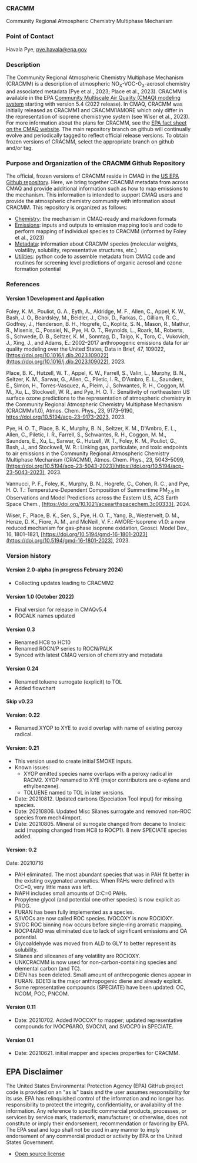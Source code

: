 ### CRACMM
Community Regional Atmospheric Chemistry Multiphase Mechanism

### Point of Contact
Havala Pye, pye.havala@epa.gov

### Description

The Community Regional Atmospheric Chemistry Multiphase Mechanism (CRACMM) is a description of atmospheric NO<sub>X</sub>-VOC-O<sub>3</sub>-aerosol chemistry and associated metadata (Pye et al., 2023; Place et al., 2023). CRACMM is available in the EPA [Community Multiscale Air Quality (CMAQ) modeling system](https://github.com/USEPA/CMAQ) starting with version 5.4 (2022 release). In CMAQ, CRACMM was initially released as CRACMM1 and CRACMM1AMORE which only differ in the representation of isoprene chemistryne system (see Wiser et al., 2023). For more information about the plans for CRACMM, see the [EPA fact sheet on the CMAQ website](https://www.epa.gov/cmaq/cmaq-fact-sheets). The main repository branch on github will continually evolve and periodically tagged to reflect official release versions. To obtain frozen versions of CRACMM, select the appropriate branch on github and/or tag. 

### Purpose and Organization of the CRACMM Github Repository

The official, frozen versions of CRACMM reside in CMAQ in the [US EPA Github repository](https://github.com/USEPA/CMAQ). Here, we bring together CRACMM metadata from across CMAQ and provide additional information such as how to map emissions to the mechanism. This information is intended to support CMAQ users and provide the atmospheric chemistry community with information about CRACMM. This repository is organized as follows:
 * [Chemistry](chemistry): the mechanism in CMAQ-ready and markdown formats
 * [Emissions](emissions): inputs and outputs to emission mapping tools and code to perform mapping of individual species to CRACMM (informed by Foley et al., 2023)
 * [Metadata](metadata): information about CRACMM species (molecular weights, volatility, solubility, representative structures, etc.)
 * [Utilities](utilities): python code to assemble metadata from CMAQ code and routines for screening level predictions of organic aerosol and ozone formation potential

### References

#### Version 1 Development and Application
Foley, K. M., Pouliot, G. A., Eyth, A., Aldridge, M. F., Allen, C., Appel, K. W., Bash, J. O., Beardsley, M., Beidler, J., Choi, D., Farkas, C., Gilliam, R. C., Godfrey, J., Henderson, B. H., Hogrefe, C., Koplitz, S. N., Mason, R., Mathur, R., Misenis, C., Possiel, N., Pye, H. O. T., Reynolds, L., Roark, M., Roberts, S., Schwede, D. B., Seltzer, K. M., Sonntag, D., Talgo, K., Toro, C., Vukovich, J., Xing, J., and Adams, E.: 2002–2017 anthropogenic emissions data for air quality modeling over the United States, Data in Brief, 47, 109022, [https://doi.org/10.1016/j.dib.2023.109022](https://doi.org/10.1016/j.dib.2023.109022), 2023.

Place, B. K., Hutzell, W. T., Appel, K. W., Farrell, S., Valin, L., Murphy, B. N., Seltzer, K. M., Sarwar, G., Allen, C., Piletic, I. R., D'Ambro, E. L., Saunders, E., Simon, H., Torres-Vasquez, A., Pleim, J., Schwantes, R. H., Coggon, M. M., Xu, L., Stockwell, W. R., and Pye, H. O. T.: Sensitivity of northeastern US surface ozone predictions to the representation of atmospheric chemistry in the Community Regional Atmospheric Chemistry Multiphase Mechanism (CRACMMv1.0), Atmos. Chem. Phys., 23, 9173–9190, https://doi.org/10.5194/acp-23-9173-2023, 2023.

Pye, H. O. T., Place, B. K., Murphy, B. N., Seltzer, K. M., D'Ambro, E. L., Allen, C., Piletic, I. R., Farrell, S., Schwantes, R. H., Coggon, M. M., Saunders, E., Xu, L., Sarwar, G., Hutzell, W. T., Foley, K. M., Pouliot, G., Bash, J., and Stockwell, W. R.: Linking gas, particulate, and toxic endpoints to air emissions in the Community Regional Atmospheric Chemistry Multiphase Mechanism (CRACMM), Atmos. Chem. Phys., 23, 5043–5099, [https://doi.org/10.5194/acp-23-5043-2023](https://doi.org/10.5194/acp-23-5043-2023), 2023.

Vannucci, P. F., Foley, K., Murphy, B. N., Hogrefe, C., Cohen, R. C., and Pye, H. O. T.: Temperature-Dependent Composition of Summertime PM<sub>2.5</sub> in Observations and Model Predictions across the Eastern U.S, ACS Earth Space Chem., [https://doi.org/10.1021/acsearthspacechem.3c00333], 2024.

Wiser, F., Place, B. K., Sen, S., Pye, H. O. T., Yang, B., Westervelt, D. M., Henze, D. K., Fiore, A. M., and McNeill, V. F.: AMORE-Isoprene v1.0: a new reduced mechanism for gas-phase isoprene oxidation, Geosci. Model Dev., 16, 1801–1821, [https://doi.org/10.5194/gmd-16-1801-2023](https://doi.org/10.5194/gmd-16-1801-2023), 2023.

### Version history

#### Version 2.0-alpha (in progress February 2024)
- Collecting updates leading to CRACMM2 

#### Version 1.0 (October 2022)
- Final version for release in CMAQv5.4 
- ROCALK names updated

#### Version 0.3
- Renamed HC8 to HC10
- Renamed ROCN/P series to ROCN/PALK
- Synced with latest CMAQ version of chemistry and metadata

#### Version 0.24 
- Renamed toluene surrogate (explicit) to TOL
- Added flowchart

#### Skip v0.23

#### Version: 0.22
- Renamed XYOP to XYE to avoid overlap with name of existing peroxy radical.

#### Version: 0.21
- This version used to create initial SMOKE inputs.
- Known issues: 
  - XYOP emitted species name overlaps with a peroxy radical in RACM2. XYOP renamed to XYE (major contributors are o-xylene and ethylbenzene).
  - TOLUENE named to TOL in later versions.
- Date: 20210812. Updated carbons (Speciation Tool input) for missing species.
- Date: 20210806. Updated Misc Silanes surrogate and removed non-ROC species from mech4import.
- Date: 20210805. Mineral oil surrogate changed from decane to linoleic acid (mapping changed from HC8 to ROCP1). 8 new SPECIATE species added.

#### Version: 0.2
Date: 20210716

* PAH eliminated. The most abundant species that was in PAH fit better in the existing oxygenated aromatics. When PAHs were defined with O:C=0, very little mass was left. 
* NAPH includes small amounts of O:C=0 PAHs.
* Propylene glycol (and potential one other species) is now explicit as PROG.
* FURAN has been fully implemented as a species.
* S/IVOCs are now called ROC species. IVOCOXY is now ROCIOXY.
* SVOC ROC binning now occurs before single-ring aromatic mapping.
* ROCP4ARO was eliminated due to lack of significant emissions and OA potential.
* Glycoaldehyde was moved from ALD to GLY to better represent its solubility.
* Silanes and siloxanes of any volatility are ROCIOXY.
* UNKCRACMM is now used for non-carbon-containing species and elemental carbon (and TC).
* DIEN has been deleted. Small amount of anthropogenic dienes appear in FURAN. BDE13 is the major anthropogenic diene and already explicit.
* Some representative compounds (SPECIATE) have been updated: OC, NCOM, POC, PNCOM.


#### Version 0.11
- Date: 20210702. Added IVOCOXY to mapper; updated representative compounds for IVOCP6ARO, SVOCN1, and SVOCP0 in SPECIATE.

#### Version 0.1 
- Date: 20210621. initial mapper and species properties for CRACMM.

## EPA Disclaimer
The United States Environmental Protection Agency (EPA) GitHub project code is provided on an "as is" basis and the user assumes responsibility for its use. EPA has relinquished control of the information and no longer has responsibility to protect the integrity, confidentiality, or availability of the information. Any reference to specific commercial products, processes, or services by service mark, trademark, manufacturer, or otherwise, does not constitute or imply their endorsement, recommendation or favoring by EPA. The EPA seal and logo shall not be used in any manner to imply endorsement of any commercial product or activity by EPA or the United States Government.

* [Open source license](license.md)

